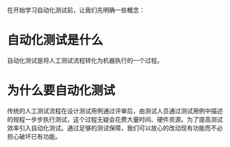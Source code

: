 在开始学习自动化测试前，让我们先明确一些概念：

# 自动化测试是什么

自动化测试是将人工测试流程转化为机器执行的一个过程。

# 为什么要自动化测试

传统的人工测试流程在设计测试用例通过评审后，由测试人员通过测试用例中描述的规程一步步执行测试，这个过程无疑会花费大量时间、硬件资源。为了提高测试效率引入自动化测试。通过足够的测试保障，我们可以放心的改动现有功能而不必担心破坏已有功能。

